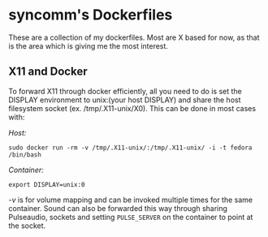 # syncomm's Dockerfiles #

These are a collection of my dockerfiles. Most are X based for now,
as that is the area which is giving me the most interest. 

## X11 and Docker ##
To forward X11 through docker efficiently, all you need to do is set
the DISPLAY environment to unix:(your host DISPLAY) and share the 
host filesystem socket (ex. /tmp/.X11-unix/X0). This can be done in
most cases with:

*Host:*
```
sudo docker run -rm -v /tmp/.X11-unix/:/tmp/.X11-unix/ -i -t fedora /bin/bash
```

*Container:*
```
export DISPLAY=unix:0
```

_-v_ is for volume mapping and can be invoked multiple times for the same container.
Sound can also be forwarded this way through sharing Pulseaudio, sockets and setting 
`PULSE_SERVER` on the container to point at the socket.


